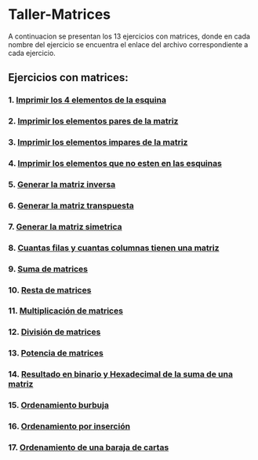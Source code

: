 # Taller-Matrices
A continuacion se presentan los 13 ejercicios con matrices, donde en cada nombre del ejercicio se encuentra el enlace del archivo correspondiente a cada ejercicio.
## Ejercicios con matrices:
### 1. [Imprimir los 4 elementos de la esquina](https://github.com/R0yalCode/Taller-Matrices/blob/main/Elementos_que_estan_en_las_esquinas.c)
### 2. [Imprimir los elementos pares de la matriz](https://github.com/R0yalCode/Taller-Matrices/blob/main/Elementos_pares_de_la_matriz.c)
### 3. [Imprimir los elementos impares de la matriz](https://github.com/R0yalCode/Taller-Matrices/blob/main/Elementos_impares_de_la_matriz.c)
### 4. [Imprimir los elementos que no esten en las esquinas](https://github.com/R0yalCode/Taller-Matrices/blob/main/Elementos_que_no_estan_en_las_esquinas.c)
### 5. [Generar la matriz inversa](https://github.com/R0yalCode/Taller-Matrices/blob/main/Matriz_inversa.c)
### 6. [Generar la matriz transpuesta](https://github.com/R0yalCode/Taller-Matrices/blob/main/Matriz_transpuesta.c)
### 7. [Generar la matriz simetrica](https://github.com/R0yalCode/Taller-Matrices/blob/main/Matriz_simetrica.c)
### 8. [Cuantas filas y cuantas columnas tienen una matriz](https://github.com/R0yalCode/Taller-Matrices/blob/main/Dimension_de_una_matriz.c)
### 9. [Suma de matrices](https://github.com/R0yalCode/Taller-Matrices/blob/main/Matrices_suma.c)
### 10. [Resta de matrices](https://github.com/R0yalCode/Taller-Matrices/blob/main/Matrices_resta.c)
### 11. [Multiplicación de matrices](https://github.com/R0yalCode/Taller-Matrices/blob/main/Multiplicacion_Matrices.c)
### 12. [División de matrices]()
### 13. [Potencia de matrices](https://github.com/R0yalCode/Taller-Matrices/blob/main/Potencia_de_una_Matriz.c)
### 14. [Resultado en binario y Hexadecimal de la suma de una matriz](https://github.com/R0yalCode/Taller-Matrices/blob/main/Decimal_a_Binario.c)
### 15. [Ordenamiento burbuja](https://github.com/R0yalCode/Taller-Matrices/blob/main/Ordenamiento_Burbuja.c)
### 16. [Ordenamiento por inserción](https://github.com/R0yalCode/Taller-Matrices/blob/main/Ordenamiento_insercion.c)
### 17. [Ordenamiento de una baraja de cartas]()
